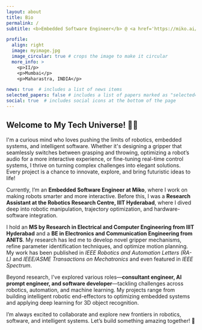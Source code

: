 ```yaml
---
layout: about
title: Bio
permalink: /
subtitle: <b>Embedded Software Engineer</b> @ <a href='https://miko.ai/'>Miko</a> 

profile:
  align: right
  image: myimage.jpg
  image_circular: true # crops the image to make it circular
  more_info: >
    <p>II/p>
    <p>Mumbai</p>
    <p>Maharastra, INDIA</p>

news: true  # includes a list of news items
selected_papers: false # includes a list of papers marked as "selected={true}"
social: true  # includes social icons at the bottom of the page
---
```

## Welcome to My Tech Universe! 🚀🌐

I'm a curious mind who loves pushing the limits of robotics, embedded systems, and intelligent software. Whether it's designing a gripper that seamlessly switches between grasping and throwing, optimizing a robot’s audio for a more interactive experience, or fine-tuning real-time control systems, I thrive on turning complex challenges into elegant solutions. Every project is a chance to innovate, explore, and bring futuristic ideas to life!

Currently, I’m an **Embedded Software Engineer at Miko**, where I work on making robots smarter and more interactive. Before this, I was a **Research Assistant at the Robotics Research Centre, IIIT Hyderabad**, where I dived deep into robotic manipulation, trajectory optimization, and hardware-software integration.

I hold an **MS by Research in Electrical and Computer Engineering from IIIT Hyderabad** and a **BE in Electronics and Communication Engineering from ANITS**. My research has led me to develop novel gripper mechanisms, refine parameter identification techniques, and optimize motion planning. My work has been published in *IEEE Robotics and Automation Letters (RA-L)* and *IEEE/ASME Transactions on Mechatronics* and even featured in *IEEE Spectrum*.

Beyond research, I've explored various roles—**consultant engineer, AI prompt engineer, and software developer**—tackling challenges across robotics, automation, and machine learning. My projects range from building intelligent robotic end-effectors to optimizing embedded systems and applying deep learning for 3D object recognition.

I’m always excited to collaborate and explore new frontiers in robotics, software, and intelligent systems. Let’s build something amazing together! 🚀